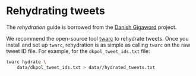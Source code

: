 # Rehydrating tweets

The *rehydration* guide is borrowed from the [Danish Gigaword](https://gigaword.dk/) project.

We recommend the open-source tool [twarc](https://github.com/DocNow/twarc) to rehydrate tweets. Once you install and set up `twarc`, rehydration is as simple as calling `twarc` on the raw tweet ID file. For example, for the `dkpol_tweet_ids.txt` file:

```bash
twarc hydrate \
    data/dkpol_tweet_ids.txt > data//hydrated_tweets.txt
```

